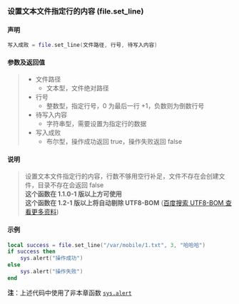 ### 设置文本文件指定行的内容 (**file\.set\_line**)


#### 声明
```lua
写入成败 = file.set_line(文件路径, 行号, 待写入内容)
```


#### 参数及返回值
> - 文件路径
>   - 文本型，文件绝对路径
> - 行号
>   - 整数型，指定行号，0 为最后一行 \+1，负数则为倒数行号
> - 待写入内容
>   - 字符串型，需要设置为指定行的数据
> - 写入成败
>   - 布尔型，操作成功返回 true，操作失败返回 false


#### 说明
> 设置文本文件指定行的内容，行数不够用空行补足，文件不存在会创建文件，目录不存在会返回 false  
> **这个函数在 1\.1\.0\-1 版以上方可使用**  
> **这个函数在 1\.2\-1 版以上将自动剔除 UTF8\-BOM** ([百度搜索 UTF8-BOM 查看更多资料](https://www.baidu.com/s?wd=UTF8-BOM))  


#### 示例  
```lua
local success = file.set_line("/var/mobile/1.txt", 3, "哈哈哈")
if success then
    sys.alert("操作成功")
else
    sys.alert("操作失败")
end
```
**注**：上述代码中使用了非本章函数 [`sys.alert`](/Handbook/sys/sys.alert.md)  

